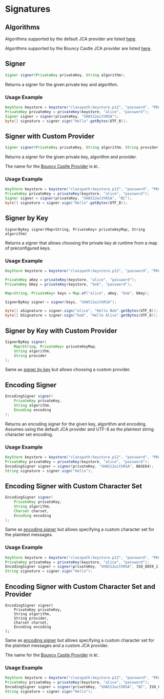 # Signatures

## Algorithms

Algorithms supported by the default JCA provider are listed [here](https://docs.oracle.com/javase/10/docs/specs/security/standard-names.html#signature-algorithms).

Algorithms supported by the Bouncy Castle JCA provider are listed [here](https://www.bouncycastle.org/specifications.html).

## Signer

```java
Signer signer(PrivateKey privateKey, String algorithm);
```

 Returns a signer for the given private key and algorithm.

### Usage Example

```java
KeyStore keystore = keystore("classpath:keystore.p12", "password", "PKCS12");
PrivateKey privateKey = privateKey(keystore, "alice", "password");
Signer signer = signer(privateKey, "SHA512withRSA");
byte[] signature = signer.sign("Hello".getBytes(UTF_8));
```

##  Signer with Custom Provider

```java
Signer signer(PrivateKey privateKey, String algorithm, String provider);
```

  Returns a signer for the given private key, algorithm and provider.

The name for the [Bouncy Castle Provider](https://www.bouncycastle.org/java.html) is `BC`.

### Usage Example

```java
KeyStore keystore = keystore("classpath:keystore.p12", "password", "PKCS12");
PrivateKey privateKey = privateKey(keystore, "alice", "password");
Signer signer = signer(privateKey, "SHA512withRSA", "BC");
byte[] signature = signer.sign("Hello".getBytes(UTF_8));
```

## Signer by Key

```text
SignerByKey signer(Map<String, PrivateKey> privateKeyMap, String algorithm)
```

 Returns a signer that allows choosing the private key at runtime from a map of preconfigured keys.

### Usage Example

```java
KeyStore keystore = keystore("classpath:keystore.p12", "password", "PKCS12");

PrivateKey aKey = privateKey(keystore, "alice", "password");
PrivateKey bKey = privateKey(keystore, "bob", "password");

Map<String, PrivateKey> keys = Map.of("alice", aKey, "bob", bKey);

SignerByKey signer = signer(keys, "SHA512withRSA");

byte[] aSignature = signer.sign("alice", "Hello Bob".getBytes(UTF_8));
byte[] bSignature = signer.sign("bob", "Hello Alice".getBytes(UTF_8));
```

## Signer by Key with Custom Provider

```java
SignerByKey signer(
    Map<String, PrivateKey> privateKeyMap, 
    String algorithm, 
    String provider
);
```

 Same as [signer by key](sign.md#signer-by-key) but allows choosing a custom provider.

## Encoding Signer

```java
EncodingSigner signer(
    PrivateKey privateKey, 
    String algorithm, 
    Encoding encoding
);
```

 Returns an encoding signer for the given key, algorithm and encoding. Assumes using the default JCA provider and UTF-8 as the plaintext string character set encoding.

### Usage Example

```java
KeyStore keystore = keystore("classpath:keystore.p12", "password", "PKCS12");
PrivateKey privateKey = privateKey(keystore, "alice", "password");
EncodingSigner signer = signer(privateKey, "SHA512withRSA", BASE64);
String signature = signer.sign("Hello");
```

##  Encoding Signer with Custom Character Set

```java
EncodingSigner signer(
    PrivateKey privateKey, 
    String algorithm, 
    Charset charset, 
    Encoding encoding
);
```

 Same as [encoding signer](sign.md#encoding-signer) but allows specifying a custom character set for the plaintext messages.

### Usage Example

```java
KeyStore keystore = keystore("classpath:keystore.p12", "password", "PKCS12");
PrivateKey privateKey = privateKey(keystore, "alice", "password");
EncodingSigner signer = signer(privateKey, "SHA512withRSA", ISO_8859_1, BASE64);
String signature = signer.sign("Hello");
```

##  Encoding Signer with Custom Character Set and Provider

```text
EncodingSigner signer(
    PrivateKey privateKey, 
    String algorithm, 
    String provider, 
    Charset charset, 
    Encoding encoding
);
```

  Same as [encoding signer](sign.md#encoding-signer) but allows specifying a custom character set for the plaintext messages and a custom JCA provider.

The name for the [Bouncy Castle Provider](https://www.bouncycastle.org/java.html) is `BC`.

### Usage Example

```java
KeyStore keystore = keystore("classpath:keystore.p12", "password", "PKCS12");
PrivateKey privateKey = privateKey(keystore, "alice", "password");
EncodingSigner signer = signer(privateKey, "SHA512withRSA", "BC", ISO_8859_1, BASE64);
String signature = signer.sign("Hello");
```

